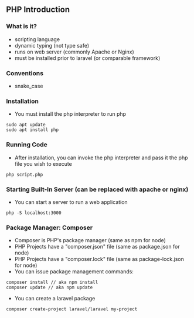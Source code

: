 ## PHP Introduction

### What is it?
* scripting language
* dynamic typing (not type safe)
* runs on web server (commonly Apache or Nginx)
* must be installed prior to laravel (or comparable framework)

### Conventions
* snake_case

### Installation
* You must install the php interpreter to run php
```
sudo apt update
sudo apt install php
```

### Running Code
* After installation, you can invoke the php interpreter and pass it the php file you wish to execute
```
php script.php
```

### Starting Built-In Server (can be replaced with apache or nginx)
* You can start a server to run a web application
```
php -S localhost:3000
```

### Package Manager: Composer
* Composer is PHP's package manager (same as npm for node)
* PHP Projects have a "composer.json" file (same as package.json for node)
* PHP Projects have a "composer.lock" file (same as package-lock.json for node)
* You can issue package management commands:
```
composer install // aka npm install
composer update // aka npm update
```
* You can create a laravel package
```
composer create-project laravel/laravel my-project
```